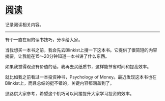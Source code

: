# [阅读](https://github.com/flyfish321/gitblog/issues/15)

记录阅读相关内容。

---

有个一直在用的读书技巧，分享给大家。

当我想买一本书之前，我会先去Blinkist上搜一下这本书。它提供了很简短的内容摘要，让我能在15～20分钟知道一本书讲了什么东西。

如果我觉得观点有价值的话，我再去买纸质书，这样能节省时间和提高效率。

就比如我之前看过一本投资神书，Psychology of Money。最近发现这本书也在Blinkist上，而且总结的挺不错的，关键内容都涵盖到了。

思路供大家参考，希望这个机巧可以间接提升大家学习投资的效率。